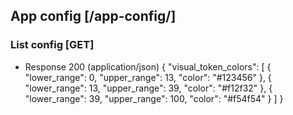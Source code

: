 ## App config [/app-config/]

### List config [GET]

+ Response 200 (application/json)
        {
            "visual_token_colors": [
                {
                    "lower_range": 0,
                    "upper_range": 13,
                    "color": "#123456"
                },
                {
                    "lower_range": 13,
                    "upper_range": 39,
                    "color": "#f12f32"
                },
                {
                    "lower_range": 39,
                    "upper_range": 100,
                    "color": "#f54f54"
                }
            ]
        }
